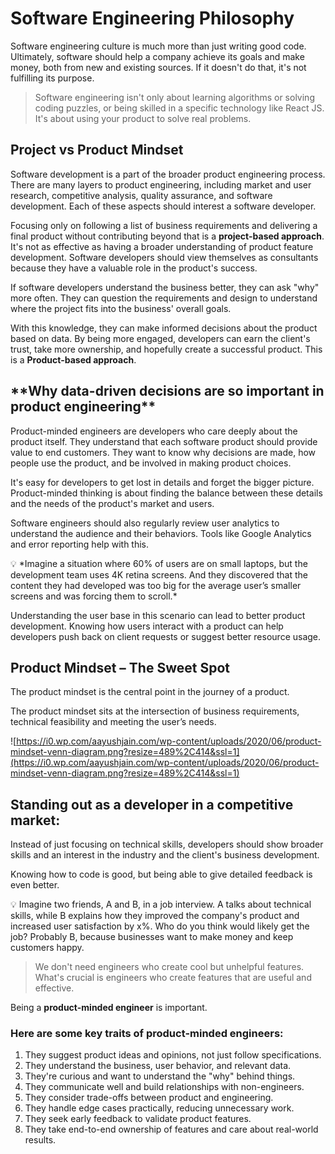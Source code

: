 # Software Engineering Philosophy

Software engineering culture is much more than just writing good code. Ultimately, software should help a company achieve its goals and make money, both from new and existing sources. If it doesn't do that, it's not fulfilling its purpose.

> Software engineering isn't only about learning algorithms or solving coding puzzles, or being skilled in a specific technology like React JS. It's about using your product to solve real problems.

## Project vs Product Mindset

Software development is a part of the broader product engineering process. There are many layers to product engineering, including market and user research, competitive analysis, quality assurance, and software development. Each of these aspects should interest a software developer.

Focusing only on following a list of business requirements and delivering a final product without contributing beyond that is a **project-based approach**. It's not as effective as having a broader understanding of product feature development. Software developers should view themselves as consultants because they have a valuable role in the product's success.

If software developers understand the business better, they can ask "why" more often. They can question the requirements and design to understand where the project fits into the business' overall goals.

With this knowledge, they can make informed decisions about the product based on data. By being more engaged, developers can earn the client's trust, take more ownership, and hopefully create a successful product. This is a **Product-based approach**.

## \***\*Why data-driven decisions are so important in product engineering\*\***

Product-minded engineers are developers who care deeply about the product itself. They understand that each software product should provide value to end customers. They want to know why decisions are made, how people use the product, and be involved in making product choices.

It's easy for developers to get lost in details and forget the bigger picture. Product-minded thinking is about finding the balance between these details and the needs of the product's market and users.

Software engineers should also regularly review user analytics to understand the audience and their behaviors. Tools like Google Analytics and error reporting help with this.

<aside>
💡 *Imagine a situation where 60% of users are on small laptops, but the development team uses 4K retina screens. And they discovered that the content they had developed was too big for the average user’s smaller screens and was forcing them to scroll.*

</aside>

Understanding the user base in this scenario can lead to better product development. Knowing how users interact with a product can help developers push back on client requests or suggest better resource usage.

## **Product Mindset – The Sweet Spot**

The product mindset is the central point in the journey of a product.

The product mindset sits at the intersection of business requirements, technical feasibility and meeting the user’s needs.

![https://i0.wp.com/aayushjain.com/wp-content/uploads/2020/06/product-mindset-venn-diagram.png?resize=489%2C414&ssl=1](https://i0.wp.com/aayushjain.com/wp-content/uploads/2020/06/product-mindset-venn-diagram.png?resize=489%2C414&ssl=1)

## **Standing out as a developer in a competitive market:**

Instead of just focusing on technical skills, developers should show broader skills and an interest in the industry and the client's business development.

Knowing how to code is good, but being able to give detailed feedback is even better.

<aside>
💡 Imagine two friends, A and B, in a job interview. A talks about technical skills, while B explains how they improved the company's product and increased user satisfaction by x%. Who do you think would likely get the job? Probably B, because businesses want to make money and keep customers happy.

</aside>

> We don't need engineers who create cool but unhelpful features. What's crucial is engineers who create features that are useful and effective.

Being a **product-minded engineer** is important.

### Here are some key traits of product-minded engineers:

1. They suggest product ideas and opinions, not just follow specifications.
2. They understand the business, user behavior, and relevant data.
3. They're curious and want to understand the "why" behind things.
4. They communicate well and build relationships with non-engineers.
5. They consider trade-offs between product and engineering.
6. They handle edge cases practically, reducing unnecessary work.
7. They seek early feedback to validate product features.
8. They take end-to-end ownership of features and care about real-world results.
